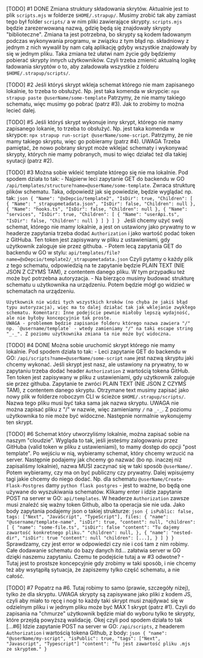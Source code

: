 [TODO] #1 DONE
    Zmiana struktury składowania skrytów. Aktualnie jest to plik `scripts.mjs` w folderze `$HOME/.strapup/`.
    Musimy zrobić tak aby zamiast tego był folder `scripts/` a w nim pliki zawierające skrypty. `scripts.mjs` będzie zarezerwowaną nazwą, gdzię będą się znajdowały skrypty "biblioteczne". Zmiana ta jest potrzebna, bo skrypty są kodem ładowanym podczas wykonywania programu, w związku z tym błąd np. składniowy z jednym z nich wywalił by nam całą aplikację gdyby wszystkie znajdowały by się w jednym pliku. Taka zmiana też ułatwi nam życie gdy będziemy pobierać skrypty innych użytkowników.
    Czyli trzeba zmienić aktualną logikę ładowania skryptów o to, aby załadowała wszystkie z folderu `$HOME/.strapup/scripts/`.

[TODO] #2
    Jeśli któryś skrypt wkleja schemat którego nie mam zapisanego lokalnie, to trzeba to obsłużyć.
    Np. jest taka komenda w skrypcie: `npx strapup paste @userName/some-template`
    Patrzymy, że nie mamy takiego schematu, więc musimy go pobrać (patrz #3). Jak to zrobimy to można lecieć dalej.

[TODO] #5
    Jeśli któryś skrypt wykonuje inny skrypt, którego nie mamy zapisanego lokanie, to trzeba to obsłużyć.
    Np. jest taka komenda w skrypce: `npx strapup run-script @userName/some-script`.
    Patrzymy, że nie mamy takiego skryptu, więc go pobieramy (patrz #4). UWAGA Trzeba pamiętać, że nowo pobrany skrypt może wklejać schematy i wykonywać skrypty, których nie mamy pobranych, musi to więc działać też dla takiej syutacji (patrz #2).

[TODO] #3
    Można sobie wkleić template którego się nie ma lokalnie.
    Pod spodem działa to tak:
    - Najpierw leci zapytanie GET do backendu w GO `/api/templates/structure?name=@userName/some-template`. Zwraca strukturę plików schematu. Taka, odpowiedź jak się powiedzie, będzie wyglądać np. tak:
    ```json
    {
        "Name": "@xDepcio/template2",
        "IsDir": true,
        "Children": [
            {
                "Name": "_strapupmetadata.json",
                "IsDir": false,
                "Children": null
            },
            {
                "Name": "hooks.ts",
                "IsDir": false,
                "Children": null
            },
            {
                "Name": "services",
                "IsDir": true,
                "Children": [
                    {
                        "Name": "userApi.ts",
                        "IsDir": false,
                        "Children": null
                    }
                ]
            }
        ]
    }
    ```
    Jeśli chcemy użyć swój schemat, którego nie mamy lokalnie, a jest on ustawiony jako prywatny to w headerze zapytania trzeba dodać `Authorization` i jako wartość podać token z GitHuba. Ten token jest zapisywany w pliku z ustawieniami, gdy użytkownik zaloguje sie przez githuba.
    - Potem lecą zapytania GET do backendu w GO w stylu: `api/templates/file?name=@xDepcio/template2/_strapupmetadata.json`
    Czyli pytamy o każdy plik z tego schematu, odpowiedzią na te zapytanie będzie PLAIN TEXT (NIE JSON Z CZYMŚ TAM), z contentem danego pliku. W tym przypadku też może być potrzebna autoryzacja.
    - Na bierząco musimy budować strukturę schematu u użytkownika na urządzeniu. Potem będzie mógł go widzieć w schematach na urządzeniu.

    Użytkownik nie widzi tych wszystkich kroków (no chyba że jakiś błąd typu autoryzacja), więc ma to dalej działać tak jak wklejanie zwykłego schematu. Komentarz: Inne podejście pewnie miałoby lepszą wydajność, ale nie byłoby koncepcyjnie tak proste.
    UWAGA - problemem będzie zapisanie folderu którego nazwa zawiera "/" np. `@username/template` - wtedy zamieniamy "/" na taki escape string "_-_". Z poziomu użytkownika zmiana ta nie może być widoczna.

[TODO] #4 DONE
    Można sobie uruchomić skrypt którego nie mamy lokalnie.
    Pod spodem działa to tak:
    - Leci zapytanie GET do backendu w GO: `/api/scripts?name=@userName/some-script`
    `name` jest nazwą skryptu jaki chcemy wykonać. Jeśli skrypt jest nasz, ale ustawiony na prywatny, to w zapytaniu trzeba dodać header `Authorization` z wartością tokena GitHub. Ten token jest zapisywany w pliku z ustawieniami, gdy użytkownik zaloguje sie przez githuba. Zapytanie te zwróci PLAIN TEXT (NIE JSON Z CZYMŚ TAM), z contentem danego skryptu. Otrzymane text musimy zapisać jako nowy plik w folderze roboczym CLI w ścieżce `$HOME/.strapup/scripts/`. Nazwa tego pliku musi być taka sama jak nazwa skryptu. UWAGA nie można zapisać pliku z "/" w nazwie, więc zamieniamy `/` na `_-_`. Z poziomu użytkownika to nie może być widoczne. Następnie normalnie wykonujemy ten skrypt.

[TODO] #6
    Schemat który utworzyliśmy lokalnie, można zapisać sobie na naszym "cloudzie".
    Wygląda to tak, jeśli jesteśmy zalogowaniu przez GitHuba (valid token w pliku z ustawieniami), to mamy dostęp do opcji "post template".
    Po wejściu w nią, wybieramy schemat, który chcemy wrzucić na server. Następnie podajemy jak chcemy go nazwać (bo np. inaczej niż zapisaliśmy lokalnie), nazwa MUSI zaczynać się w taki sposób `@userName/`. Potem wybieramy, czy ma on być publiczny czy prywatny. Dalej wpisujemy tagi jakie chcemy do niego dodać. Np. dla schematu `@userName/Create-Flask-Postgres` damy `python flask postgres` - jest to ważne, bo będą one używane do wyszukiwania schematów.
    Klikamy enter i idzie zapytanie POST na server w GO: `api/templates`. W headerze `Authorization` zawsze musi znaleźć się ważny token Github, albo ta operacja sie nie uda.
    Jako body zapytania podajemy json o takiej strukturze:
    ```json
    {
        isPublic: false,
        tags: ["Next", "JavaScript", "TypeScript"],
        files: {
            "name": "@username/template-name",
            "isDir": true,
            "content": null,
            "children": [
                {
                    "name": "some-file.ts",
                    "isDir": false
                    "content": "Tu dajemy zawartość konkretnego pliku."
                    "children": null,
                },
                {
                    "name": "nested-dir",
                    "isDir": true
                    "content": null
                    "children": [...],
                }
            ]
        }
    }
    ```
    Sprawdzamy, czy jest error w odpowiedzi czy nie i coś tam z nim robimy. Całe dodawanie schematu do bazy danych itd... załatwia server w GO dzięki naszemu zapytaniu.
    Czemu te podejście tutaj a w #3 odwotne? - Tutaj jest to prostsze koncepcyjnie gdy zrobimy w taki sposób, i nie chcemy też aby wsytąpiłą sytuacja, że zapiszemy tylko część schematu, a nie całość.

[TODO] #7
    Popatrz na #6. Tutaj robimy to samo (prawie, szczegóły niżej), tylko że dla skryptu.
    UWAGA skrypty są zapisywane jako pliki z kodem JS, czyli aby miało to ręcę i nogi to każdy taki skrypt musi znajdywać się w odzielnym pliku i w jednym pliku może być MAX 1 skrypt (patrz #1).
    Czyli do zapisania na "chmurze" użytkownik będzie miał do wyboru tylko te skrypty, które przejdą powyższą walidację.
    Okej czyli pod spodem działa to tak [...#6]
    Idzie zapytanie POST na server w GO: `/api/scripts`, z headerem `Authorization` i wartością tokena Github, z body:
    ```json
    {
        "name": "@userName/my-script",
        "isPublic": true,
        "tags": ["Next", "Javascript", "Typescript"]
        "content": "Tu jest zawartość pliku .mjs ze skryptem."
    }
    ```
